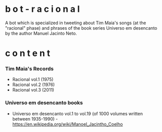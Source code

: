 # b o t - r a c i o n a l
A bot which is specialized in tweeting about Tim Maia's songs (at the "racional" phase) and phrases of the book series Universo em desencanto by the author Manuel Jacinto Neto.

# c o n t e n t
 ### Tim Maia's Records
 
  - Racional vol.1 (1975)
  - Racional vol.2 (1976)
  - Racional vol.3 (2011)

 ### Universo em desencanto books
 
 - Universo em desencanto vol.1 to vol.19 (of 1000 volumes written between 1935-1990) -
 https://en.wikipedia.org/wiki/Manoel_Jacintho_Coelho

